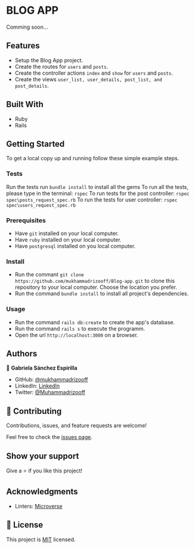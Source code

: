 # BLOG APP
Comming soon...


## Features

- Setup the Blog App project.
- Create the routes for `users` and `posts`.
- Create the controller actions `index` and `show` for `users` and `posts`.
- Create the views `user_list, user_details, post_list, and post_details`.


## Built With

- Ruby
- Rails


## Getting Started

To get a local copy up and running follow these simple example steps.

### Tests
Run the tests
run `bundle install` to install all the gems
To run all the tests, please type in the terminal: `rspec`
To run tests for the post controller: `rspec spec\posts_request_spec.rb`
To run the tests for user controller: `rspec spec\users_request_spec.rb`

### Prerequisites

- Have `git` installed on your local computer.
- Have `ruby` installed on your local computer.
- Have `postgresql` installed on you local computer.

### Install

- Run the commant `git clone https://github.com/mukhammadrizooff/Blog-app.git` to clone this repository to your local computer. Choose the location you prefer.
- Run the command `bundle install` to install all project's dependencies.

### Usage

- Run the command `rails db:create` to create the app's database.
- Run the command `rails s` to execute the programm.
- Open the url `http://localhost:3000` on a browser.


## Authors

👤 **Gabriela Sánchez Espirilla**

- GitHub: [@mukhammadrizooff](https://github.com/mukhammadrizooff)
- LinkedIn: [LinkedIn](https://www.linkedin.com/in/mukhammadrizooff/)
- Twitter: [@Muhammadrizooff](https://twitter.com/Muhammadrizooff)


## 🤝 Contributing

Contributions, issues, and feature requests are welcome!

Feel free to check the [issues page](../../issues/).


## Show your support

Give a ⭐️ if you like this project!


## Acknowledgments

- Linters: [Microverse](https://github.com/microverseinc/linters-config)


## 📝 License

This project is [MIT](./LICENSE) licensed.
